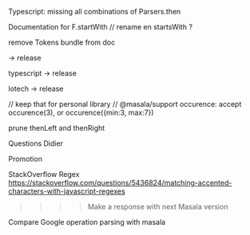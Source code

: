 Typescript: missing all combinations of Parsers.then

Documentation for F.startWith
    // rename en startsWith ?


remove Tokens bundle from doc

-> release

typescript
-> release



lotech
-> release


// keep that for personal library
// @masala/support
occurence: accept occurence(3), or occurence({min:3, max:7})



prune thenLeft and thenRight

Questions Didier



Promotion

StackOverflow Regex
https://stackoverflow.com/questions/5436824/matching-accented-characters-with-javascript-regexes
>>>> Make a response with next Masala version

Compare Google operation parsing with masala

